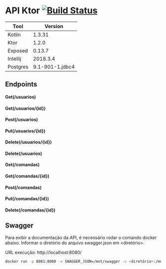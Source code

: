# API Ktor [![Build Status](https://travis-ci.org/bvigentas/API-Ktor.svg?branch=master)](https://travis-ci.org/bvigentas/API-Ktor)

| Tool                                             | Version             | 
|--------------------------------------------------|---------------------|
| Kotlin                                           | 1.3.31              | 
| Ktor                                             | 1.2.0               |
| Exposed                                          | 0.13.7              |
| Intellij                                         | 2018.3.4            |
| Postgres                                         | 9.1-901-1.jdbc4     |


## Endpoints
#### Get(/usuarios)
#### Get(/usuarios/{id})
#### Post(/usuarios)
#### Put(/usuarios/{id})
#### Delete(/usuarios/{id})
#### Delete(/usuarios)
#### Get(/comandas)
#### Get(/comandas/{id})
#### Post(/comandas)
#### Put(/comandas/{id})
#### Delete(/comandas/{id})


## Swagger
Para exibir a documentação da API, é necessário rodar o comando docker abaixo. Informar o diretório do arquivo swagger.json em <diretório>.

URL execução: http://localhost:8080/
```bash
docker run -p 8081:8080 -e SWAGGER_JSON=/mnt/swagger -v <diretório>:/mnt --name swagger swaggerapi/swagger-ui
```